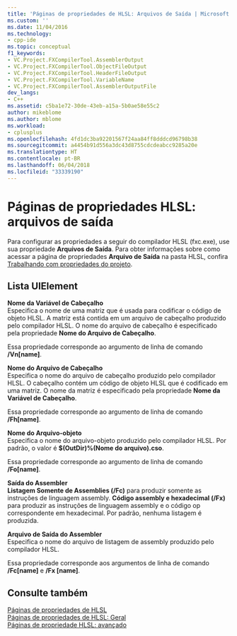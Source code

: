 ```yaml
---
title: 'Páginas de propriedades de HLSL: Arquivos de Saída | Microsoft Docs'
ms.custom: ''
ms.date: 11/04/2016
ms.technology:
- cpp-ide
ms.topic: conceptual
f1_keywords:
- VC.Project.FXCompilerTool.AssemblerOutput
- VC.Project.FXCompilerTool.ObjectFileOutput
- VC.Project.FXCompilerTool.HeaderFileOutput
- VC.Project.FXCompilerTool.VariableName
- VC.Project.FXCompilerTool.AssemblerOutputFile
dev_langs:
- C++
ms.assetid: c5ba1e72-30de-43eb-a15a-5b0ae58e55c2
author: mikeblome
ms.author: mblome
ms.workload:
- cplusplus
ms.openlocfilehash: 4fd1dc3ba92201567f24aa84ff8dddcd96798b38
ms.sourcegitcommit: a4454b91d556a3dc43d8755cdcdeabcc9285a20e
ms.translationtype: HT
ms.contentlocale: pt-BR
ms.lasthandoff: 06/04/2018
ms.locfileid: "33339190"
---
```

# <a name="hlsl-property-pages-output-files"></a>Páginas de propriedades HLSL: arquivos de saída
Para configurar as propriedades a seguir do compilador HLSL (fxc.exe), use sua propriedade **Arquivos de Saída**. Para obter informações sobre como acessar a página de propriedades **Arquivo de Saída** na pasta HLSL, confira [Trabalhando com propriedades do projeto](../ide/working-with-project-properties.md).  
  
## <a name="uielement-list"></a>Lista UIElement  
 **Nome da Variável de Cabeçalho**  
 Especifica o nome de uma matriz que é usada para codificar o código de objeto HLSL. A matriz está contida em um arquivo de cabeçalho produzido pelo compilador HLSL. O nome do arquivo de cabeçalho é especificado pela propriedade **Nome do Arquivo de Cabeçalho**.  
  
 Essa propriedade corresponde ao argumento de linha de comando **/Vn[name]**.  
  
 **Nome do Arquivo de Cabeçalho**  
 Especifica o nome do arquivo de cabeçalho produzido pelo compilador HLSL. O cabeçalho contém um código de objeto HLSL que é codificado em uma matriz. O nome da matriz é especificado pela propriedade **Nome da Variável de Cabeçalho**.  
  
 Essa propriedade corresponde ao argumento de linha de comando **/Fh[name]**.  
  
 **Nome do Arquivo-objeto**  
 Especifica o nome do arquivo-objeto produzido pelo compilador HLSL. Por padrão, o valor é **$(OutDir)%(Nome do arquivo).cso**.  
  
 Essa propriedade corresponde ao argumento de linha de comando **/Fo[name]**.  
  
 **Saída do Assembler**  
 **Listagem Somente de Assemblies (/Fc)** para produzir somente as instruções de linguagem assembly. **Código assembly e hexadecimal (/Fx)** para produzir as instruções de linguagem assembly e o código op correspondente em hexadecimal. Por padrão, nenhuma listagem é produzida.  
  
 **Arquivo de Saída do Assembler**  
 Especifica o nome do arquivo de listagem de assembly produzido pelo compilador HLSL.  
  
 Essa propriedade corresponde aos argumentos de linha de comando **/Fc[name]** e **/Fx [name]**.  
  
## <a name="see-also"></a>Consulte também  
 [Páginas de propriedades de HLSL](../ide/hlsl-property-pages.md)   
 [Páginas de propriedades de HLSL: Geral](../ide/hlsl-property-pages-general.md)   
 [Páginas de propriedade HLSL: avançado](../ide/hlsl-property-pages-advanced.md)